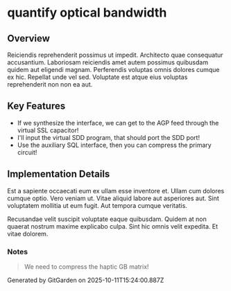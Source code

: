 # quantify optical bandwidth

## Overview
Reiciendis reprehenderit possimus ut impedit. Architecto quae consequatur accusantium. Laboriosam reiciendis amet autem possimus quibusdam quidem aut eligendi magnam. Perferendis voluptas omnis dolores cumque ex hic. Repellat unde vel sed. Voluptate est atque eius voluptas reprehenderit non non ea aut.

## Key Features
- If we synthesize the interface, we can get to the AGP feed through the virtual SSL capacitor!
- I'll input the virtual SDD program, that should port the SDD port!
- Use the auxiliary SQL interface, then you can compress the primary circuit!

## Implementation Details
Est a sapiente occaecati eum ex ullam esse inventore et. Ullam cum dolores cumque optio. Vero veniam ut. Vitae aliquid labore aut asperiores aut. Sint voluptatem mollitia ut eum fugit. Aut tempora cumque veritatis.
 Recusandae velit suscipit voluptate eaque quibusdam. Quidem at non quaerat nostrum maxime explicabo culpa. Sint hic omnis velit expedita. Et vitae dolorem.

### Notes
> We need to compress the haptic GB matrix!

Generated by GitGarden on 2025-10-11T15:24:00.887Z